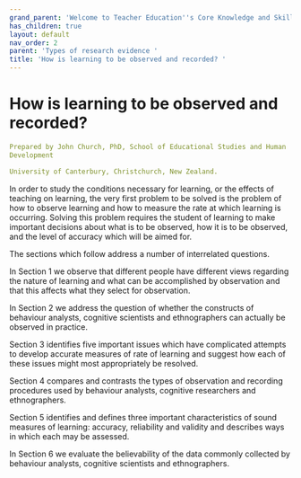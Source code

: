 ```yaml
---
grand_parent: 'Welcome to Teacher Education''s Core Knowledge and Skills.'
has_children: true
layout: default
nav_order: 2
parent: 'Types of research evidence '
title: 'How is learning to be observed and recorded? '
---
```

# How is learning to be observed and recorded?


```yaml
Prepared by John Church, PhD, School of Educational Studies and Human
Development

University of Canterbury, Christchurch, New Zealand.
```


In order to study the conditions necessary for learning, or the effects
of teaching on learning, the very first problem to be solved is the
problem of how to observe learning and how to measure the rate at which
learning is occurring. Solving this problem requires the student of
learning to make important decisions about what is to be observed, how
it is to be observed, and the level of accuracy which will be aimed for.

The sections which follow address a number of interrelated questions.

In Section 1 we observe that different people have different views
regarding the nature of learning and what can be accomplished by
observation and that this affects what they select for observation.

In Section 2 we address the question of whether the constructs of
behaviour analysts, cognitive scientists and ethnographers can actually
be observed in practice.

Section 3 identifies five important issues which have complicated
attempts to develop accurate measures of rate of learning and suggest
how each of these issues might most appropriately be resolved.

Section 4 compares and contrasts the types of observation and recording
procedures used by behaviour analysts, cognitive researchers and
ethnographers.

Section 5 identifies and defines three important characteristics of
sound measures of learning: accuracy, reliability and validity and
describes ways in which each may be assessed.

In Section 6 we evaluate the believability of the data commonly
collected by behaviour analysts, cognitive scientists and ethnographers.

